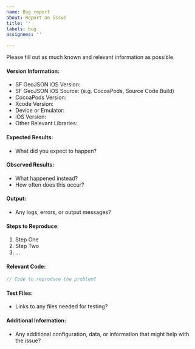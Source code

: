```yaml
---
name: Bug report
about: Report an issue
title: ''
labels: bug
assignees: ''

---
```


Please fill out as much known and relevant information as possible.

#### Version Information:

  * SF GeoJSON iOS Version:
  * SF GeoJSON iOS Source: (e.g. CocoaPods, Source Code Build)
  * CocoaPods Version:
  * Xcode Version:
  * Device or Emulator:
  * iOS Version:
  * Other Relevant Libraries:

#### Expected Results:

  * What did you expect to happen?

#### Observed Results:

  * What happened instead?
  * How often does this occur?

#### Output:

  * Any logs, errors, or output messages?

#### Steps to Reproduce:

  1. Step One
  2. Step Two
  3. ...

#### Relevant Code:

```objectivec
// Code to reproduce the problem?
```

#### Test Files:

  * Links to any files needed for testing?

#### Additional Information:

  * Any additional configuration, data, or information that might help with the issue?
